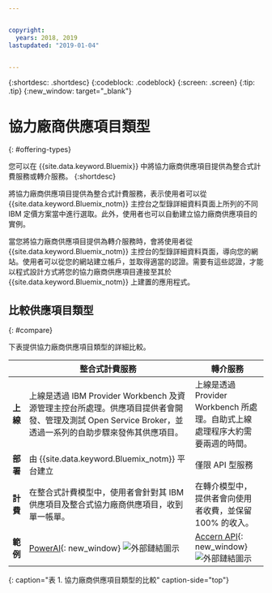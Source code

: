 ```yaml
---


copyright:
  years: 2018, 2019
lastupdated: "2019-01-04"


---
```


{:shortdesc: .shortdesc}
{:codeblock: .codeblock}
{:screen: .screen}
{:tip: .tip}
{:new_window: target="_blank"}

# 協力廠商供應項目類型
{: #offering-types}

您可以在 {{site.data.keyword.Bluemix}} 中將協力廠商供應項目提供為整合式計費服務或轉介服務。
{:shortdesc}

將協力廠商供應項目提供為整合式計費服務，表示使用者可以從 {{site.data.keyword.Bluemix_notm}} 主控台之型錄詳細資料頁面上所列的不同 IBM 定價方案當中進行選取。此外，使用者也可以自動建立協力廠商供應項目的實例。

當您將協力廠商供應項目提供為轉介服務時，會將使用者從 {{site.data.keyword.Bluemix_notm}} 主控台的型錄詳細資料頁面，導向您的網站。使用者可以從您的網站建立帳戶，並取得適當的認證。需要有這些認證，才能以程式設計方式將您的協力廠商供應項目連接至其於 {{site.data.keyword.Bluemix_notm}} 上建置的應用程式。

## 比較供應項目類型
{: #compare}

下表提供協力廠商供應項目類型的詳細比較。

|  | 整合式計費服務              | 轉介服務         |
|---|---|---|
| **上線** | 上線是透過 IBM Provider Workbench 及資源管理主控台所處理。供應項目提供者會開發、管理及測試 Open Service Broker，並透過一系列的自助步驟來發佈其供應項目。| 上線是透過 Provider Workbench 所處理。自助式上線處理程序大約需要兩週的時間。|
| **部署** | 由 {{site.data.keyword.Bluemix_notm}} 平台建立 | 僅限 API 型服務 |
| **計費** |在整合式計費模型中，使用者會針對其 IBM 供應項目及整合式協力廠商供應項目，收到單一帳單。| 在轉介模型中，提供者會向使用者收費，並保留 100% 的收入。|
| **範例** | [PowerAI](https://{DomainName}/catalog/services/powerai){: new_window} ![外部鏈結圖示](../icons/launch-glyph.svg "外部鏈結圖示") | [Accern API](https://{DomainName}/catalog/services/accern-api){: new_window} ![外部鏈結圖示](../icons/launch-glyph.svg "外部鏈結圖示") |
{: caption="表 1. 協力廠商供應項目類型的比較" caption-side="top"}

